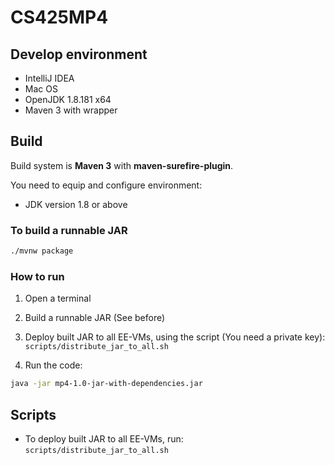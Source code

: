 # CS425MP4

## Develop environment

- IntelliJ IDEA
- Mac OS
- OpenJDK 1.8.181 x64
- Maven 3 with wrapper

## Build 

Build system is **Maven 3** with **maven-surefire-plugin**.

You need to equip and configure environment:

- JDK version 1.8 or above

### To build a runnable JAR

```bash
./mvnw package
```

### How to run

1. Open a terminal

2. Build a runnable JAR (See before)

3. Deploy built JAR to all EE-VMs, using the script (You need a private key): `scripts/distribute_jar_to_all.sh`

4. Run the code:
```bash
java -jar mp4-1.0-jar-with-dependencies.jar
```

## Scripts

- To deploy built JAR to all EE-VMs, run: `scripts/distribute_jar_to_all.sh`


